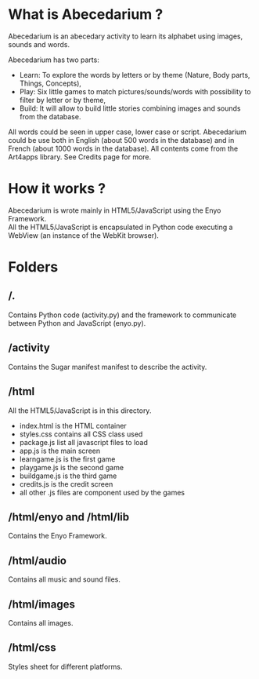 # What is Abecedarium ?

Abecedarium is an abecedary activity to learn its alphabet using images, sounds and words.

Abecedarium has two parts:
* Learn: To explore the words by letters or by theme (Nature, Body parts, Things, Concepts),
* Play: Six little games to match pictures/sounds/words with possibility to filter by letter or by theme,
* Build: It will allow to build little stories combining images and sounds from the database.

All words could be seen in upper case, lower case or script.
Abecedarium could be use both in English (about 500 words in the database) and in French (about 1000 words in the database).
All contents come from the Art4apps library. See Credits page for more.



# How it works ?

Abecedarium is wrote mainly in HTML5/JavaScript using the Enyo Framework.  
All the HTML5/JavaScript is encapsulated in Python code executing a WebView (an instance of the WebKit browser).  

# Folders

## /.

Contains Python code (activity.py) and the framework to communicate between Python and JavaScript (enyo.py).

## /activity

Contains the Sugar manifest manifest to describe the activity.

## /html

All the HTML5/JavaScript is in this directory. 
* index.html is the HTML container
* styles.css contains all CSS class used
* package.js list all javascript files to load
* app.js is the main screen
* learngame.js is the first game
* playgame.js is the second game
* buildgame.js is the third game
* credits.js is the credit screen
* all other .js files are component used by the games


## /html/enyo and /html/lib

Contains the Enyo Framework.

## /html/audio

Contains all music and sound files.

## /html/images

Contains all images.

## /html/css

Styles sheet for different platforms.

